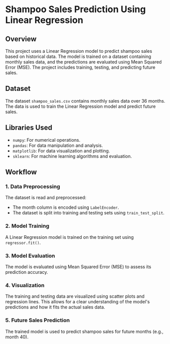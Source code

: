 # Shampoo Sales Prediction Using Linear Regression

## Overview
This project uses a Linear Regression model to predict shampoo sales based on historical data. The model is trained on a dataset containing monthly sales data, and the predictions are evaluated using Mean Squared Error (MSE). The project includes training, testing, and predicting future sales.

## Dataset

The dataset `shampoo_sales.csv` contains monthly sales data over 36 months. The data is used to train the Linear Regression model and predict future sales.

## Libraries Used

- `numpy`: For numerical operations.
- `pandas`: For data manipulation and analysis.
- `matplotlib`: For data visualization and plotting.
- `sklearn`: For machine learning algorithms and evaluation.

## Workflow

### 1. Data Preprocessing
The dataset is read and preprocessed:
- The month column is encoded using `LabelEncoder`.
- The dataset is split into training and testing sets using `train_test_split`.

### 2. Model Training
A Linear Regression model is trained on the training set using `regressor.fit()`. 

### 3. Model Evaluation
The model is evaluated using Mean Squared Error (MSE) to assess its prediction accuracy.

### 4. Visualization
The training and testing data are visualized using scatter plots and regression lines. This allows for a clear understanding of the model's predictions and how it fits the actual sales data.

### 5. Future Sales Prediction
The trained model is used to predict shampoo sales for future months (e.g., month 40).
